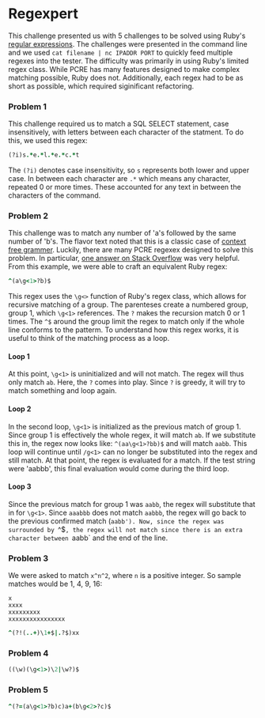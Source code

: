 # Regexpert

This challenge presented us with 5 challenges to be solved using Ruby's [regular expressions](https://ruby-doc.org/core-2.2.0/Regexp.html "Ruby Regex Class"). 
The challenges were presented in the command line and we used `cat filename | nc IPADDR PORT` to quickly feed multiple regexes into the 
tester. The difficulty was primarily in using Ruby's limited regex class. While PCRE []() has many features designed to make complex 
matching possible, Ruby does not. Additionally, each regex had to be as short as possible, which required siginificant refactoring.

### Problem 1
This challenge required us to match a SQL SELECT statement, case insensitively, with letters between each character of the statment. To
do this, we used this regex:
```ruby
(?i)s.*e.*l.*e.*c.*t
```
The `(?i)` denotes case insensitivity, so `s` represents both lower and upper case. In between each character are `.*` which means any 
character, repeated 0 or more times. These accounted for any text in between the characters of the command. 

### Problem 2
This challenge was to match any number of 'a's followed by the same number of 'b's. The flavor text noted that this is a classic case of 
[context free grammer](). Luckily, there are many PCRE regexex designed to solve this problem. In particular, [one answer on Stack 
Overflow]() was very helpful. From this example, we were able to craft an equivalent Ruby regex:
```ruby
^(a\g<1>?b)$
```
This regex uses the `\g<>` function of Ruby's regex class, which allows for recursive matching of a group. The parenteses create a 
numbered group, group 1, which `\g<1>` references. The `?` makes the recursion match 0 or 1 times. The `^$` around the group limit the 
regex to match only if the whole line conforms to the patterm. To understand how this regex works, it is useful to think of the matching 
process as a loop. 
#### Loop 1
At this point, `\g<1>` is uninitialized and will not match. The regex will thus only match `ab`. Here, the `?` comes into play. Since `?` 
is greedy, it will try to match something and loop again.
#### Loop 2
In the second loop, `\g<1>` is initialized as the previous match of group 1. Since group 1 is effectively the whole regex, it will match 
`ab`. If we substitute this in, the regex now looks like: ```^(aa\g<1>?bb)$``` and will match `aabb`. This loop will continue until `/g<1>` can no longer be substituted into the regex and still match. At that point, the regex is evaluated
for a match. If the test string were 'aabbb', this final evaluation would come during the third loop.
#### Loop 3
Since the previous match for group 1 was `aabb`, the regex will substitute that in for `\g<1>`. Since `aaabbb` does not match `aabbb`, 
the regex will go back to the previous confirmed match (`aabb'). Now, since the regex was surrounded by `^$`, the regex will not match
since there is an extra character between `aabb` and the end of the line.

### Problem 3
We were asked to match `x^n^2`, where `n` is a positive integer. So sample matches would be 1, 4, 9, 16:
```
x
xxxx
xxxxxxxxx
xxxxxxxxxxxxxxxx
```

```ruby
^(?!(..+)\1+$|.?$)xx
```

### Problem 4
```ruby
((\w)(\g<1>)\2|\w?)$
```

### Problem 5
```ruby
^(?=(a\g<1>?b)c)a+(b\g<2>?c)$
```


